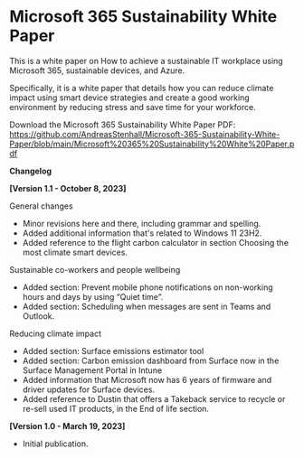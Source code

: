 # Microsoft 365 Sustainability White Paper

This is a white paper on How to achieve a sustainable IT workplace using Microsoft 365, sustainable devices, and Azure.

Specifically, it is a white paper that details how you can reduce climate impact using smart device strategies and create a good working environment by reducing stress and save time for your workforce.

Download the Microsoft 365 Sustainability White Paper PDF: https://github.com/AndreasStenhall/Microsoft-365-Sustainability-White-Paper/blob/main/Microsoft%20365%20Sustainability%20White%20Paper.pdf

**Changelog**

**[Version 1.1 - October 8, 2023]**

General changes
* Minor revisions here and there, including grammar and spelling.
* Added additional information that's related to Windows 11 23H2.
* Added reference to the flight carbon calculator in section Choosing the most climate smart devices.

Sustainable co-workers and people wellbeing
* Added section: Prevent mobile phone notifications on non-working hours and days by using “Quiet time”.
* Added section: Scheduling when messages are sent in Teams and Outlook.

Reducing climate impact
* Added section: Surface emissions estimator tool
* Added section: Carbon emission dashboard from Surface now in the Surface Management Portal in Intune
* Added information that Microsoft now has 6 years of firmware and driver updates for Surface devices.
* Added reference to Dustin that offers a Takeback service to recycle or re-sell used IT products, in the End of life section.

**[Version 1.0 - March 19, 2023]**

* Initial publication.
